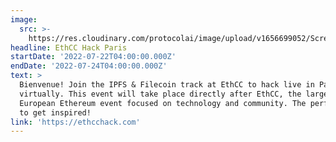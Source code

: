 ```yaml
---
image:
  src: >-
    https://res.cloudinary.com/protocolai/image/upload/v1656699052/Screen_Shot_2022-07-01_at_14.08.15_ag8ivc.png
headline: EthCC Hack Paris
startDate: '2022-07-22T04:00:00.000Z'
endDate: '2022-07-24T04:00:00.000Z'
text: >
  Bienvenue! Join the IPFS & Filecoin track at EthCC to hack live in Paris or
  virtually. This event will take place directly after EthCC, the largest annual
  European Ethereum event focused on technology and community. The perfect place
  to get inspired!
link: 'https://ethcchack.com'
---
```


